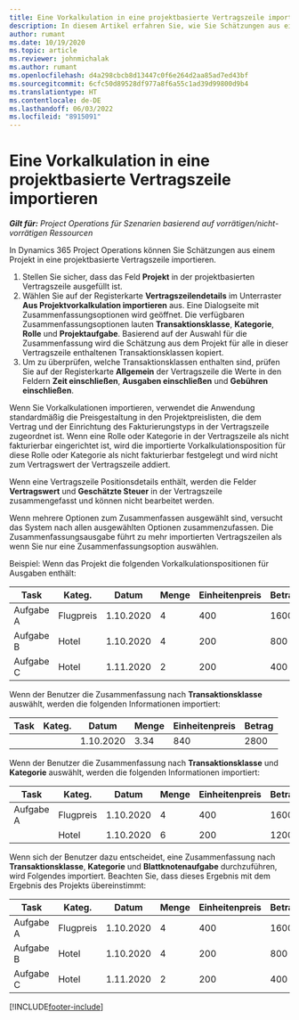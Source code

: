 ```yaml
---
title: Eine Vorkalkulation in eine projektbasierte Vertragszeile importieren
description: In diesem Artikel erfahren Sie, wie Sie Schätzungen aus einem Projekt in eine Vertragszeile importieren.
author: rumant
ms.date: 10/19/2020
ms.topic: article
ms.reviewer: johnmichalak
ms.author: rumant
ms.openlocfilehash: d4a298cbcb8d13447c0f6e264d2aa85ad7ed43bf
ms.sourcegitcommit: 6cfc50d89528df977a8f6a55c1ad39d99800d9b4
ms.translationtype: HT
ms.contentlocale: de-DE
ms.lasthandoff: 06/03/2022
ms.locfileid: "8915091"
---
```

# <a name="import-an-estimate-to-a-project-based-contract-line"></a>Eine Vorkalkulation in eine projektbasierte Vertragszeile importieren

_**Gilt für:** Project Operations für Szenarien basierend auf vorrätigen/nicht-vorrätigen Ressourcen_

In Dynamics 365 Project Operations können Sie Schätzungen aus einem Projekt in eine projektbasierte Vertragszeile importieren.

1. Stellen Sie sicher, dass das Feld **Projekt** in der projektbasierten Vertragszeile ausgefüllt ist.
2. Wählen Sie auf der Registerkarte **Vertragszeilendetails** im Unterraster **Aus Projektvorkalkulation importieren** aus. Eine Dialogseite mit Zusammenfassungsoptionen wird geöffnet. Die verfügbaren Zusammenfassungsoptionen lauten **Transaktionsklasse**, **Kategorie**, **Rolle** und **Projektaufgabe**. Basierend auf der Auswahl für die Zusammenfassung wird die Schätzung aus dem Projekt für alle in dieser Vertragszeile enthaltenen Transaktionsklassen kopiert. 
3. Um zu überprüfen, welche Transaktionsklassen enthalten sind, prüfen Sie auf der Registerkarte **Allgemein** der Vertragszeile die Werte in den Feldern **Zeit einschließen**, **Ausgaben einschließen** und **Gebühren einschließen**.

Wenn Sie Vorkalkulationen importieren, verwendet die Anwendung standardmäßig die Preisgestaltung in den Projektpreislisten, die dem Vertrag und der Einrichtung des Fakturierungstyps in der Vertragszeile zugeordnet ist. Wenn eine Rolle oder Kategorie in der Vertragszeile als nicht fakturierbar eingerichtet ist, wird die importierte Vorkalkulationsposition für diese Rolle oder Kategorie als nicht fakturierbar festgelegt und wird nicht zum Vertragswert der Vertragszeile addiert.

Wenn eine Vertragszeile Positionsdetails enthält, werden die Felder **Vertragswert** und **Geschätzte Steuer** in der Vertragszeile zusammengefasst und können nicht bearbeitet werden.

Wenn mehrere Optionen zum Zusammenfassen ausgewählt sind, versucht das System nach allen ausgewählten Optionen zusammenzufassen. Die Zusammenfassungsausgabe führt zu mehr importierten Vertragszeilen als wenn Sie nur eine Zusammenfassungsoption auswählen.

Beispiel: Wenn das Projekt die folgenden Vorkalkulationspositionen für Ausgaben enthält:

| Task | Kateg. | Datum | Menge | Einheitenpreis | Betrag |
| --- | --- | --- | --- | --- | --- |
| Aufgabe A | Flugpreis | 1.10.2020 | 4 | 400 | 1600 |
| Aufgabe B | Hotel | 1.10.2020 | 4 | 200 | 800 |
| Aufgabe C | Hotel | 1.11.2020 | 2 | 200 | 400 |

Wenn der Benutzer die Zusammenfassung nach **Transaktionsklasse** auswählt, werden die folgenden Informationen importiert:

| Task | Kateg. | Datum | Menge | Einheitenpreis | Betrag |
| --- | --- | --- | --- | --- | --- |
| &nbsp;  | &nbsp;  | 1.10.2020 | 3.34 | 840 | 2800 |

Wenn der Benutzer die Zusammenfassung nach **Transaktionsklasse** und **Kategorie** auswählt, werden die folgenden Informationen importiert:

| Task | Kateg. | Datum | Menge | Einheitenpreis | Betrag |
| --- | --- | --- | --- | --- | --- |
| Aufgabe A | Flugpreis | 1.10.2020 | 4 | 400 | 1600 |
| &nbsp;  | Hotel | 1.10.2020 | 6 | 200 | 1200 |

Wenn sich der Benutzer dazu entscheidet, eine Zusammenfassung nach **Transaktionsklasse**, **Kategorie** und **Blattknotenaufgabe** durchzuführen, wird Folgendes importiert. Beachten Sie, dass dieses Ergebnis mit dem Ergebnis des Projekts übereinstimmt:

| Task | Kateg. | Datum | Menge | Einheitenpreis | Betrag |
| --- | --- | --- | --- | --- | --- |
| Aufgabe A | Flugpreis | 1.10.2020 | 4 | 400 | 1600 |
| Aufgabe B | Hotel | 1.10.2020 | 4 | 200 | 800 |
| Aufgabe C | Hotel | 1.11.2020 | 2 | 200 | 400 |


[!INCLUDE[footer-include](../includes/footer-banner.md)]
